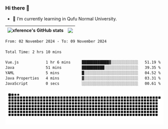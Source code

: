 ### Hi there 👋

<!--
**xference/xference** is a ✨ _special_ ✨ repository because its `README.md` (this file) appears on your GitHub profile.

Here are some ideas to get you started:

- 🔭 I’m currently working on ...

- 👯 I’m looking to collaborate on ...
- 🤔 I’m looking for help with ...
- 💬 Ask me about ...
- 📫 How to reach me: ...
- 😄 Pronouns: ...
- ⚡ Fun fact: ...
-->
- 🌱 I’m currently learning in Qufu Normal University.


| <img src="https://github-readme-stats.vercel.app/api?username=xference&show_icons=true&theme=ambient_gradient" alt="xference's GitHub stats" align="center"/> | <img src="https://github-readme-streak-stats.herokuapp.com/?user=xference"  style="zoom:100%;" align="center"/> |
| ------------------------------------------------------------ | ------------------------------------------------------------ |

<!--START_SECTION:waka-->

```txt
From: 02 November 2024 - To: 09 November 2024

Total Time: 2 hrs 10 mins

Vue.js            1 hr 6 mins     ████████████▓░░░░░░░░░░░░   51.19 %
Java              51 mins         ██████████░░░░░░░░░░░░░░░   39.35 %
YAML              5 mins          █░░░░░░░░░░░░░░░░░░░░░░░░   04.52 %
Java Properties   4 mins          ▓░░░░░░░░░░░░░░░░░░░░░░░░   03.31 %
JavaScript        0 secs          ░░░░░░░░░░░░░░░░░░░░░░░░░   00.61 %
```

<!--END_SECTION:waka-->

<picture>
  <source media="(prefers-color-scheme: dark)" srcset="https://raw.githubusercontent.com/xference/xference/output/github-contribution-grid-snake-dark.svg" />
  <source media="(prefers-color-scheme: light)" srcset="https://raw.githubusercontent.com/xference/xference/output/github-contribution-grid-snake.svg" />
  <img alt="github-snake" src="https://raw.githubusercontent.com/xference/xference/output/github-contribution-grid-snake.svg" />
</picture>
